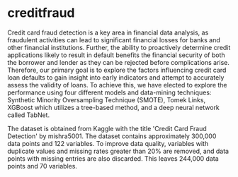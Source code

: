 # creditfraud

Credit card fraud detection is a key area in financial data analysis, as fraudulent activities can lead to significant financial losses for banks and other financial institutions. Further, the ability to proactively determine credit applications likely to result in default benefits the financial security of both the borrower and lender as they can be rejected before complications arise. Therefore, our primary goal is to explore the factors influencing credit card loan defaults to gain insight into early indicators and attempt to accurately assess the validity of loans. To achieve this, we have elected to explore the performance using four different models and data-mining techniques: Synthetic Minority Oversampling Technique (SMOTE), Tomek Links, XGBoost which utilizes a tree-based method, and a deep neural network called TabNet.

The dataset is obtained from Kaggle with the title 'Credit Card Fraud Detection' by mishra5001. The dataset contains approximately 300,000 data points and 122 variables. To improve data quality, variables with duplicate values and missing rates greater than 20% are removed, and data points with missing entries are also discarded. This leaves 244,000 data points and 70 variables.
